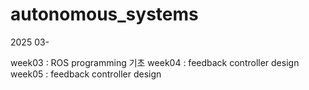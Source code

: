 # autonomous_systems
2025 03-

week03 : ROS programming 기초 
week04 : feedback controller design 
week05 : feedback controller design 
